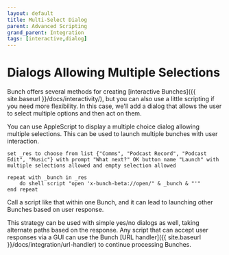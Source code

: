 ```yaml
---
layout: default
title: Multi-Select Dialog
parent: Advanced Scripting
grand_parent: Integration
tags: [interactive,dialog]
---
```

# Dialogs Allowing Multiple Selections

Bunch offers several methods for creating [interactive Bunches]({{ site.baseurl }}/docs/interactivity/), but you can also use a little scripting if you need more flexibility. In this case, we'll add a dialog that allows the user to select multiple options and then act on them.

You can use AppleScript to display a multiple choice dialog allowing multiple selections. This can be used to launch multiple bunches with user interaction.

```applescript
set _res to choose from list {"Comms", "Podcast Record", "Podcast Edit", "Music"} with prompt "What next?" OK button name "Launch" with multiple selections allowed and empty selection allowed

repeat with _bunch in _res
    do shell script "open 'x-bunch-beta://open/" & _bunch & "'"
end repeat
```

Call a script like that within one Bunch, and it can lead to launching other Bunches based on user response.

This strategy can be used with simple yes/no dialogs as well, taking alternate paths based on the response. Any script that can accept user responses via a GUI can use the Bunch [URL handler]({{ site.baseurl }}/docs/integration/url-handler) to continue processing Bunches.
